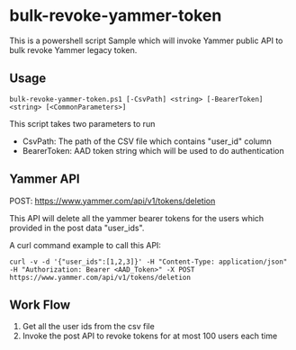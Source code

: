 # bulk-revoke-yammer-token
This is a powershell script Sample which will invoke Yammer public API to bulk revoke Yammer legacy token.

## Usage
```
bulk-revoke-yammer-token.ps1 [-CsvPath] <string> [-BearerToken] <string> [<CommonParameters>]
```
This script takes two parameters to run
* CsvPath: The path of the CSV file which contains "user_id" column
* BearerToken: AAD token string which will be used to do authentication

## Yammer API
POST: https://www.yammer.com/api/v1/tokens/deletion 

This API will delete all the yammer bearer tokens for the users which provided in the post data "user_ids".

A curl command example to call this API:
```
curl -v -d '{"user_ids":[1,2,3]}' -H "Content-Type: application/json" -H "Authorization: Bearer <AAD_Token>" -X POST https://www.yammer.com/api/v1/tokens/deletion
```

## Work Flow
1. Get all the user ids from the csv file
2. Invoke the post API to revoke tokens for at most 100 users each time


